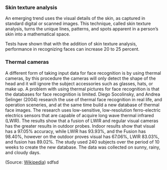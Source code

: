 ### Skin texture analysis

An emerging trend uses the visual details of the skin, as captured in standard digital or scanned images.
This technique, called skin texture analysis, turns the unique lines, patterns, and spots apparent in a person’s skin into a mathematical space.

Tests have shown that with the addition of skin texture analysis, performance in recognizing faces can increase 20 to 25 percent.

### Thermal cameras

A different form of taking input data for face recognition is by using thermal cameras, by this procedure the cameras will only detect the shape of the head and it will ignore the subject accessories such as glasses, hats, or make up.
A problem with using thermal pictures for face recognition is that the databases for face recognition is limited.
Diego Socolinsky, and Andrea Selinger (2004) research the use of thermal face recognition in real life, and operation sceneries, and at the same time build a new database of thermal face images.
The research uses low-sensitive, low-resolution ferro-electric electrics sensors that are capable of acquire long wave thermal infrared (LWIR).
The results show that a fusion of LWIR and regular visual cameras has the greater results in outdoor probes.
Indoor results show that visual has a 97.05% accuracy, while LWIR has 93.93%, and the Fusion has 98.40%, however on the outdoor proves visual has 67.06%, LWIR 83.03%, and fusion has 89.02%.
The study used 240 subjects over the period of 10 weeks to create the new database. The data was collected on sunny, rainy, and cloudy days.

(Source: [Wikipedia](https://en.wikipedia.org/wiki/Facial_recognition_system))
sdfsd
